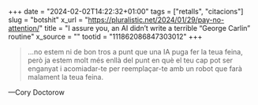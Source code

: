 +++
date = "2024-02-02T14:22:32+01:00"
tags = ["retalls", "citacions"]
slug = "botshit"
x_url = "https://pluralistic.net/2024/01/29/pay-no-attention/"
title = "I assure you, an AI didn’t write a terrible “George Carlin” routine"
x_source = ""
tootid = "111862086847303012"
+++

> …no estem ni de bon tros a punt que una IA puga fer la teua feina, però ja estem molt més enllà del punt en què el teu cap pot ser enganyat i acomiadar-te per reemplaçar-te amb un robot que farà malament la teua feina.

—Cory Doctorow